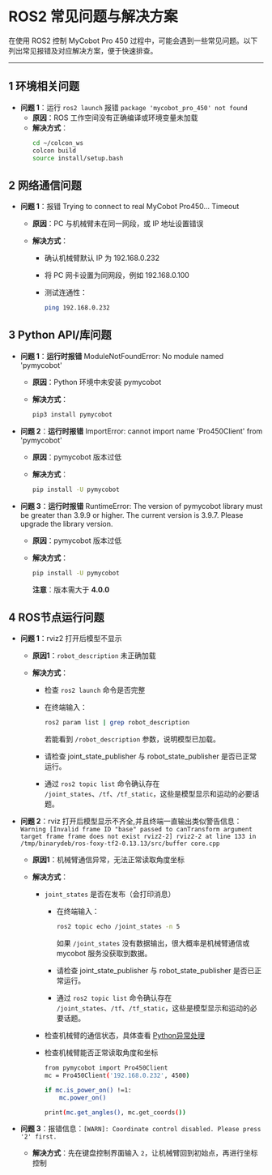 # ROS2 常见问题与解决方案

在使用 ROS2 控制 MyCobot Pro 450 过程中，可能会遇到一些常见问题。以下列出常见报错及对应解决方案，便于快速排查。

---

## 1 环境相关问题

- **问题 1**：运行 `ros2 launch` 报错 `package 'mycobot_pro_450' not found`
  - **原因**：ROS 工作空间没有正确编译或环境变量未加载  
  - **解决方式**：  
    ```bash
    cd ~/colcon_ws
    colcon build
    source install/setup.bash
    ```

## 2 网络通信问题

- **问题 1**：报错 Trying to connect to real MyCobot Pro450... Timeout

  - **原因**：PC 与机械臂未在同一网段，或 IP 地址设置错误

  - **解决方式**：

    - 确认机械臂默认 IP 为 192.168.0.232

    - 将 PC 网卡设置为同网段，例如 192.168.0.100

    - 测试连通性：

      ```bash
      ping 192.168.0.232
      ```

## 3 Python API/库问题

- **问题 1**：**运行时报错** ModuleNotFoundError: No module named 'pymycobot'

  - **原因**：Python 环境中未安装 pymycobot

  - **解决方式**：

    ```bash
    pip3 install pymycobot
    ```

- **问题 2**：**运行时报错** ImportError: cannot import name 'Pro450Client' from 'pymycobot'

  - **原因**：pymycobot 版本过低

  - **解决方式**：

    ```bash
    pip install -U pymycobot
    ```

- **问题 3**：**运行时报错** RuntimeError: The version of pymycobot library must be greater than 3.9.9 or higher. The current version is 3.9.7. Please upgrade the library version.

  - **原因**：pymycobot 版本过低

  - **解决方式**：

    ```bash
    pip install -U pymycobot
    ```

    **注意**：版本需大于 **4.0.0**

## 4 ROS节点运行问题

- **问题 1**：rviz2 打开后模型不显示

  - **原因1**：`robot_description` 未正确加载

  - **解决方式**：
    - 检查 `ros2 launch` 命令是否完整
    - 在终端输入：

      ```bash
      ros2 param list | grep robot_description
      ```
      若能看到 `/robot_description` 参数，说明模型已加载。

    - 请检查 joint_state_publisher 与 robot_state_publisher 是否已正常运行。
    - 通过 `ros2 topic list` 命令确认存在 `/joint_states`、`/tf`、`/tf_static`，这些是模型显示和运动的必要话题。

- **问题 2**：rviz 打开后模型显示不齐全,并且终端一直输出类似警告信息：`Warning [Invalid frame ID "base" passed to canTransform argument target frame frame does not exist rviz2-2] rviz2-2 at line 133 in /tmp/binarydeb/ros-foxy-tf2-0.13.13/src/buffer core.cpp`

  - **原因1**：机械臂通信异常，无法正常读取角度坐标

  - **解决方式**：
    - `joint_states` 是否在发布（会打印消息）
      - 在终端输入：

        ```bash
        ros2 topic echo /joint_states -n 5
        ```
        如果 `/joint_states` 没有数据输出，很大概率是机械臂通信或 mycobot 服务没获取到数据。

      - 请检查 joint_state_publisher 与 robot_state_publisher 是否已正常运行。
      - 通过 `ros2 topic list` 命令确认存在 `/joint_states`、`/tf`、`/tf_static`，这些是模型显示和运动的必要话题。

    - 检查机械臂的通信状态，具体查看 [Python异常处理](../6.1-python/7_exception_description.md)
    - 检查机械臂能否正常读取角度和坐标
        ```bash
        from pymycobot import Pro450Client
        mc = Pro450Client('192.168.0.232', 4500)

        if mc.is_power_on() !=1:
            mc.power_on()

        print(mc.get_angles(), mc.get_coords())
        ```

- **问题 3**：报错信息：`[WARN]: Coordinate control disabled. Please press '2' first.`

  - **解决方式**：先在键盘控制界面输入 `2`，让机械臂回到初始点，再进行坐标控制
